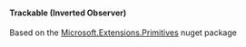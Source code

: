 #### Trackable (Inverted Observer)

Based on the [Microsoft.Extensions.Primitives](https://www.nuget.org/packages/Microsoft.Extensions.Primitives/6.0.0-preview.5.21301.5) nuget package
